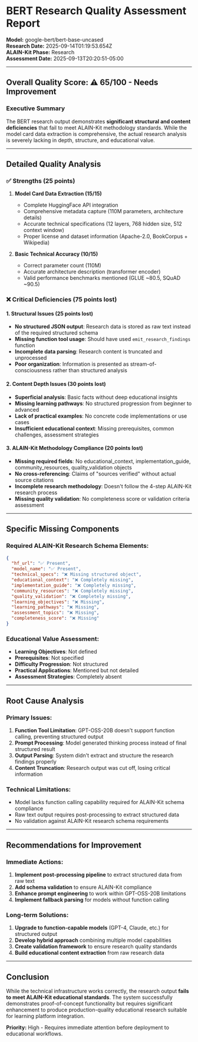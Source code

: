 # BERT Research Quality Assessment Report

**Model:** google-bert/bert-base-uncased  
**Research Date:** 2025-09-14T01:19:53.654Z  
**ALAIN-Kit Phase:** Research  
**Assessment Date:** 2025-09-13T20:20:51-05:00

---

## Overall Quality Score: ⚠️ **65/100** - Needs Improvement

### Executive Summary

The BERT research output demonstrates **significant structural and content deficiencies** that fail to meet ALAIN-Kit methodology standards. While the model card data extraction is comprehensive, the actual research analysis is severely lacking in depth, structure, and educational value.

---

## Detailed Quality Analysis

### ✅ **Strengths (25 points)**

1. **Model Card Data Extraction (15/15)**
   - Complete HuggingFace API integration
   - Comprehensive metadata capture (110M parameters, architecture details)
   - Accurate technical specifications (12 layers, 768 hidden size, 512 context window)
   - Proper license and dataset information (Apache-2.0, BookCorpus + Wikipedia)

2. **Basic Technical Accuracy (10/15)**
   - Correct parameter count (110M)
   - Accurate architecture description (transformer encoder)
   - Valid performance benchmarks mentioned (GLUE ~80.5, SQuAD ~90.5)

### ❌ **Critical Deficiencies (75 points lost)**

#### 1. **Structural Issues (25 points lost)**
- **No structured JSON output**: Research data is stored as raw text instead of the required structured schema
- **Missing function tool usage**: Should have used `emit_research_findings` function
- **Incomplete data parsing**: Research content is truncated and unprocessed
- **Poor organization**: Information is presented as stream-of-consciousness rather than structured analysis

#### 2. **Content Depth Issues (30 points lost)**
- **Superficial analysis**: Basic facts without deep educational insights
- **Missing learning pathways**: No structured progression from beginner to advanced
- **Lack of practical examples**: No concrete code implementations or use cases
- **Insufficient educational context**: Missing prerequisites, common challenges, assessment strategies

#### 3. **ALAIN-Kit Methodology Compliance (20 points lost)**
- **Missing required fields**: No educational_context, implementation_guide, community_resources, quality_validation objects
- **No cross-referencing**: Claims of "sources verified" without actual source citations
- **Incomplete research methodology**: Doesn't follow the 4-step ALAIN-Kit research process
- **Missing quality validation**: No completeness score or validation criteria assessment

---

## Specific Missing Components

### Required ALAIN-Kit Research Schema Elements:

```json
{
  "hf_url": "✅ Present",
  "model_name": "✅ Present", 
  "technical_specs": "❌ Missing structured object",
  "educational_context": "❌ Completely missing",
  "implementation_guide": "❌ Completely missing",
  "community_resources": "❌ Completely missing", 
  "quality_validation": "❌ Completely missing",
  "learning_objectives": "❌ Missing",
  "learning_pathways": "❌ Missing",
  "assessment_topics": "❌ Missing",
  "completeness_score": "❌ Missing"
}
```

### Educational Value Assessment:
- **Learning Objectives**: Not defined
- **Prerequisites**: Not specified
- **Difficulty Progression**: Not structured
- **Practical Applications**: Mentioned but not detailed
- **Assessment Strategies**: Completely absent

---

## Root Cause Analysis

### Primary Issues:
1. **Function Tool Limitation**: GPT-OSS-20B doesn't support function calling, preventing structured output
2. **Prompt Processing**: Model generated thinking process instead of final structured result
3. **Output Parsing**: System didn't extract and structure the research findings properly
4. **Content Truncation**: Research output was cut off, losing critical information

### Technical Limitations:
- Model lacks function calling capability required for ALAIN-Kit schema compliance
- Raw text output requires post-processing to extract structured data
- No validation against ALAIN-Kit research schema requirements

---

## Recommendations for Improvement

### Immediate Actions:
1. **Implement post-processing pipeline** to extract structured data from raw text
2. **Add schema validation** to ensure ALAIN-Kit compliance
3. **Enhance prompt engineering** to work within GPT-OSS-20B limitations
4. **Implement fallback parsing** for models without function calling

### Long-term Solutions:
1. **Upgrade to function-capable models** (GPT-4, Claude, etc.) for structured output
2. **Develop hybrid approach** combining multiple model capabilities
3. **Create validation framework** to ensure research quality standards
4. **Build educational content extraction** from raw research data

---

## Conclusion

While the technical infrastructure works correctly, the research output **fails to meet ALAIN-Kit educational standards**. The system successfully demonstrates proof-of-concept functionality but requires significant enhancement to produce production-quality educational research suitable for learning platform integration.

**Priority:** High - Requires immediate attention before deployment to educational workflows.
